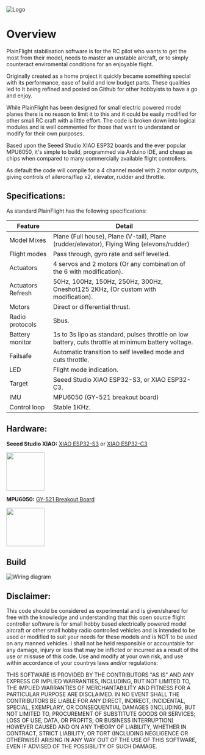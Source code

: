 ![Logo](https://github.com/plainFlight/plainFlightController/blob/main/assets/images/PlainFlight%20Logo%20Large.PNG)
# Overview
PlainFlight stabilisation software is for the RC pilot who wants to get the most from their model, needs to master an unstable aircraft, or to simply counteract enviromental conditions for an enjoyable flight. 

Originally created as a home project it quickly became something special with its performance, ease of build and low budget parts. These qualities led to it being refined and posted on Github for other hobbyists to have a go and enjoy. 

While PlainFlight has been designed for small electric powered model planes there is no reason to limit it to this and it could be easily modified for other small RC craft with a little effort. The code is broken down into logical modules and is well commented for those that want to understand or modify for their own purposes.

Based upon the Seeed Studio XIAO ESP32 boards and the ever popular MPU6050, it's simple to build, programmed via Arduino IDE, and cheap as chips when compared to many commercially available flight controllers.

As default the code will compile for a 4 channel model with 2 motor outputs, giving controls of ailerons/flap x2, elevator, rudder and throttle.


## Specifications:
As standard PlainFlight has the following specifications:

| Feature       | Detail        |
| ------------- | ------------- |
| Model Mixes   | Plane (Full house), Plane (V-tail), Plane (rudder/elevator), Flying Wing (elevons/rudder) |
| Flight modes  | Pass through, gyro rate and self levelled.  |
| Actuators     | 4 servos and 2 motors (Or any combination of the 6 with modification).  |
| Actuators Refresh | 50Hz, 100Hz, 150Hz, 250Hz, 300Hz, Oneshot125 2KHz, (Or custom with modification).|
| Motors | Direct or differential thrust. |
| Radio protocols | Sbus. |
| Battery monitor | 1s to 3s lipo as standard, pulses throttle on low battery, cuts throttle at minimum battery voltage.|
| Failsafe | Automatic transition to self levelled mode and cuts throttle.|
| LED | Flight mode indication.|
| Target| Seeed Studio XIAO ESP32-S3, or XIAO ESP32-C3.|
| IMU| MPU6050 (GY-521 breakout board)|
| Control loop| Stable 1KHz.|

## Hardware:

**Seeed Studio XIAO:** [XIAO ESP32-S3](https://wiki.seeedstudio.com/xiao_esp32s3_getting_started/) or [XIAO ESP32-C3](https://wiki.seeedstudio.com/XIAO_ESP32C3_Getting_Started/)

<img src="https://github.com/plainFlight/plainFlightController/blob/main/assets/images/XIAO-ESP32S3-top.jpg" width="100" />

**MPU6050:** [GY-521 Breakout Board](https://www.amazon.co.uk/MPU-6050-Accelerometer-Gyroscope-Converter-Arduino/dp/B0BZXT477Z/ref=sr_1_7?crid=1PUDPKVVKYGMW&keywords=gy-521%2Bmpu6050%2Bimu&qid=1700420083&sprefix=GY-521%2Caps%2C316&sr=8-7&th=1)

<img src="https://github.com/plainFlight/plainFlightController/blob/main/assets/images/GY-521.jpeg" width="100" />

## Build

![Wiring diagram](https://github.com/plainFlight/plainFlightController/blob/main/assets/images/plainFlight%20Controller%20Connection%20Diagram.png)

## Disclaimer:
This code should be considered as experimental and is given/shared for free with the knowledge and understanding that this open source flight controller software is for small hobby based electrically powered model aircraft or other small hobby radio controlled vehicles and is intended to be used or modified to suit your needs for these models and is NOT to be used on any manned vehicles. I shall not be held responsible or accountable for any damage, injury or loss that may be inflicted or incurred as a result of the use or missuse of this code. Use and modify at your own risk, and use within accordance of your countrys laws and/or regulations:

THIS SOFTWARE IS PROVIDED BY THE CONTRIBUTORS "AS IS" AND ANY EXPRESS OR IMPLIED WARRANTIES, INCLUDING, BUT NOT LIMITED TO, THE IMPLIED WARRANTIES OF MERCHANTABILITY AND FITNESS FOR A PARTICULAR PURPOSE ARE DISCLAIMED. IN NO EVENT SHALL THE CONTRIBUTORS BE LIABLE FOR ANY DIRECT, INDIRECT, INCIDENTAL, SPECIAL, EXEMPLARY, OR CONSEQUENTIAL DAMAGES (INCLUDING, BUT NOT LIMITED TO, PROCUREMENT OF SUBSTITUTE GOODS OR SERVICES; LOSS OF USE, DATA, OR PROFITS; OR BUSINESS INTERRUPTION) HOWEVER CAUSED AND ON ANY THEORY OF LIABILITY, WHETHER IN CONTRACT, STRICT LIABILITY, OR TORT (INCLUDING NEGLIGENCE OR OTHERWISE) ARISING IN ANY WAY OUT OF THE USE OF THIS SOFTWARE, EVEN IF ADVISED OF THE POSSIBILITY OF SUCH DAMAGE.
